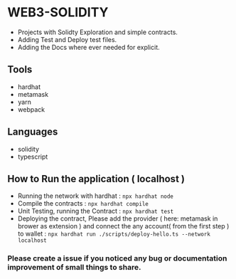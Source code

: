 # WEB3-SOLIDITY

- Projects with Solidty Exploration and simple contracts.
- Adding Test and Deploy test files.
- Adding the Docs where ever needed for explicit.



## Tools

- hardhat
- metamask
- yarn
- webpack

## Languages

- solidity
- typescript


## How to Run the application ( localhost )

- Running the network with hardhat : `npx hardhat node`
- Compile the contracts : `npx hardhat compile`
- Unit Testing, running the Contract : `npx hardhat test`
- Deploying the contract, Please add the provider ( here: metamask in brower as extension ) and connect the any account( from the first step ) to wallet : `npx hardhat run ./scripts/deploy-hello.ts --network localhost`

### Please create a issue if you noticed any bug or documentation improvement of small things to share.
